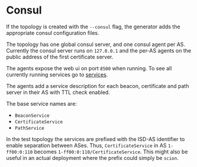 # Consul

If the topology is created with the `--consul` flag, the generator
adds the appropriate consul configuration files.

The topology has one global consul server, and one consul agent 
per AS. Currently the consul server runs on `127.0.0.1` and the
per-AS agents on the public address of the first certificate server.

The agents expose the web ui on port `8500` when running. To see all currently 
running services go to [services](http://127.0.0.1:8500/ui/scion/services).

The agents add a service description for each beacon, certificate and
path server in their AS with TTL check enabled. 

The base service names are:
- `BeaconService`
- `CertificateService`
- `PathService`

In the test topology the services are prefixed with the ISD-AS identifier
to enable separation between ASes. Thus, `CertificateService` in AS 
`1-ff00:0:110` becomes `1-ff00:0:110/CertificateService`. This might also
be useful in an actual deployment where the prefix could simply be `scion`.
